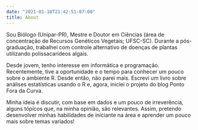 ```yaml
---
date: "2021-01-18T21:42:51-07:00"
title: About
---
```


Sou Biólogo (Unipar-PR), Mestre e Doutor em Ciências (área de concentração de Recursos Genéticos Vegetais; UFSC-SC). Durante a pós-graduação, trabalhei com controle alternativo de doenças de plantas utilizando polissacarídeos algais. 

Desde jovem, tenho interesse em informática e programação. Recentemente, tive a oportunidade e o tempo para conhecer um pouco sobre o ambiente R. Desde então, não parei mais. Escrevi um livro sobre análises estatísticas usando o R e, agora, iniciei o projeto do blog Ponto Fora da Curva. 

Minha ideia é discutir, com base em dados e um pouco de irreverência, alguns tópicos que, na minha opinião, são relevantes. Assim, pretendo desenvolver minhas habilidades de iniciante na área e aprender um pouco mais sobre temas variados!